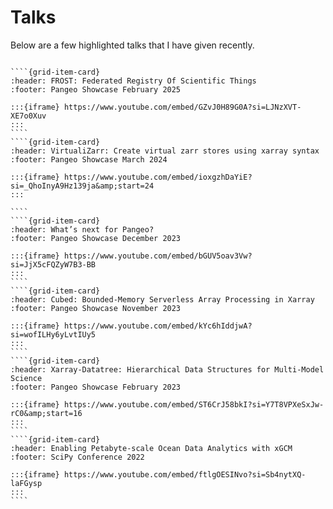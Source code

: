 # Talks

Below are a few highlighted talks that I have given recently.
`````{grid} 2

````{grid-item-card}
:header: FROST: Federated Registry Of Scientific Things
:footer: Pangeo Showcase February 2025

:::{iframe} https://www.youtube.com/embed/GZvJ0H89G0A?si=LJNzXVT-XE7o0Xuv
:::
````
````{grid-item-card}
:header: VirtualiZarr: Create virtual zarr stores using xarray syntax
:footer: Pangeo Showcase March 2024

:::{iframe} https://www.youtube.com/embed/ioxgzhDaYiE?si=_QhoInyA9Hz139ja&amp;start=24
:::

````
````{grid-item-card}
:header: What’s next for Pangeo?
:footer: Pangeo Showcase December 2023

:::{iframe} https://www.youtube.com/embed/bGUV5oav3Vw?si=JjX5cFQZyW7B3-BB
:::
````
````{grid-item-card}
:header: Cubed: Bounded-Memory Serverless Array Processing in Xarray
:footer: Pangeo Showcase November 2023

:::{iframe} https://www.youtube.com/embed/kYc6hIddjwA?si=wofILHy6yLvtIUy5
:::
````
````{grid-item-card}
:header: Xarray-Datatree: Hierarchical Data Structures for Multi-Model Science
:footer: Pangeo Showcase February 2023

:::{iframe} https://www.youtube.com/embed/ST6CrJ58bkI?si=Y7T8VPXeSxJw-rC0&amp;start=16
:::
````
````{grid-item-card}
:header: Enabling Petabyte-scale Ocean Data Analytics with xGCM
:footer: SciPy Conference 2022

:::{iframe} https://www.youtube.com/embed/ftlgOESINvo?si=Sb4nytXQ-laFGysp
:::
````
`````

